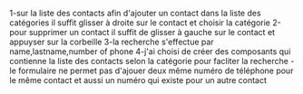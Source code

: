 1-sur la liste des contacts afin d'ajouter un contact dans la liste des catégories
il suffit glisser à droite sur le contact et choisir la catégorie
2-pour supprimer un contact il suffit de glisser à gauche sur le contact et appuyser sur la corbeille
3-la recherche s'effectue par name,lastname,number of phone
4-j'ai choisi de créer des composants qui contienne la liste des contacts selon la catégorie pour facliter la recherche
-le formulaire ne permet pas d'ajouer deux même numéro de téléphone pour le même contact et aussi un numéro qui existe pour un autre contact
